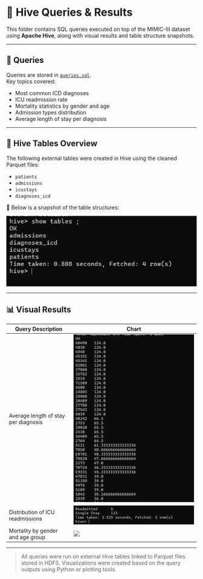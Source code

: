 # 🐝 Hive Queries & Results

This folder contains SQL queries executed on top of the MIMIC-III dataset using **Apache Hive**, along with visual results and table structure snapshots.

---

## 📄 Queries

Queries are stored in [`queries.sql`](./queries.sql).  
Key topics covered:

- Most common ICD diagnoses
- ICU readmission rate
- Mortality statistics by gender and age
- Admission types distribution
- Average length of stay per diagnosis

---

## 🧱 Hive Tables Overview

The following external tables were created in Hive using the cleaned Parquet files:

- `patients`
- `admissions`
- `icustays`
- `diagnoses_icd`

📸 Below is a snapshot of the table structures:

![Hive Tables](./Hive%20Results/Hive-tables.png)

---

## 📊 Visual Results

| Query Description                      | Chart |
|----------------------------------------|--------|
| Average length of stay per diagnosis   |![](./Hive%20Results/Average%20length%20of%20stay%20per%20diagnosis.png) |
| Distribution of ICU readmissions       |![](./Hive%20Results/Distribution%20of%20ICU%20readmissions.png) |
| Mortality by gender and age group      |![](./Hive%20Results/Mortality%20by%20gender%20and%20age%20groups.png) |

---

> All queries were run on external Hive tables linked to Parquet files stored in HDFS.
> Visualizations were created based on the query outputs using Python or plotting tools.
